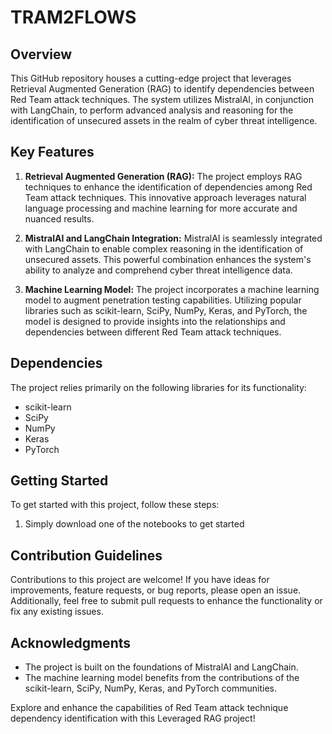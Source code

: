 # TRAM2FLOWS

## Overview

This GitHub repository houses a cutting-edge project that leverages Retrieval Augmented Generation (RAG) to identify dependencies between Red Team attack techniques. The system utilizes MistralAI, in conjunction with LangChain, to perform advanced analysis and reasoning for the identification of unsecured assets in the realm of cyber threat intelligence.

## Key Features

1. **Retrieval Augmented Generation (RAG):** The project employs RAG techniques to enhance the identification of dependencies among Red Team attack techniques. This innovative approach leverages natural language processing and machine learning for more accurate and nuanced results.

2. **MistralAI and LangChain Integration:** MistralAI is seamlessly integrated with LangChain to enable complex reasoning in the identification of unsecured assets. This powerful combination enhances the system's ability to analyze and comprehend cyber threat intelligence data.

3. **Machine Learning Model:** The project incorporates a machine learning model to augment penetration testing capabilities. Utilizing popular libraries such as scikit-learn, SciPy, NumPy, Keras, and PyTorch, the model is designed to provide insights into the relationships and dependencies between different Red Team attack techniques.

## Dependencies

The project relies primarily on the following libraries for its functionality:

- scikit-learn
- SciPy
- NumPy
- Keras
- PyTorch

## Getting Started

To get started with this project, follow these steps:

1. Simply download one of the notebooks to get started

## Contribution Guidelines

Contributions to this project are welcome! If you have ideas for improvements, feature requests, or bug reports, please open an issue. Additionally, feel free to submit pull requests to enhance the functionality or fix any existing issues.

## Acknowledgments

- The project is built on the foundations of MistralAI and LangChain.
- The machine learning model benefits from the contributions of the scikit-learn, SciPy, NumPy, Keras, and PyTorch communities.

Explore and enhance the capabilities of Red Team attack technique dependency identification with this Leveraged RAG project!
